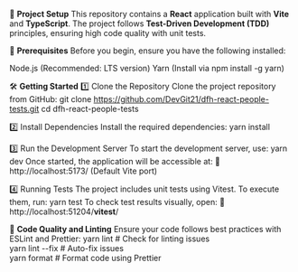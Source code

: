 🚀 **Project Setup**
This repository contains a **React** application built with **Vite** and **TypeScript**. The project follows **Test-Driven Development (TDD)** principles, ensuring high code quality with unit tests.

📌 **Prerequisites**
Before you begin, ensure you have the following installed:

Node.js (Recommended: LTS version)
Yarn (Install via npm install -g yarn)

🛠️ **Getting Started**
1️⃣ Clone the Repository
Clone the project repository from GitHub:
git clone https://github.com/DevGit21/dfh-react-people-tests.git
cd dfh-react-people-tests

2️⃣ Install Dependencies
Install the required dependencies:
yarn install

3️⃣ Run the Development Server
To start the development server, use:
yarn dev
Once started, the application will be accessible at:
🔗 http://localhost:5173/ (Default Vite port)

4️⃣ Running Tests
The project includes unit tests using Vitest. To execute them, run:
yarn test
To check test results visually, open:
🔗 http://localhost:51204/__vitest__/

🧹 **Code Quality and Linting**
Ensure your code follows best practices with ESLint and Prettier:
yarn lint       # Check for linting issues  
yarn lint --fix # Auto-fix issues  
yarn format     # Format code using Prettier  
